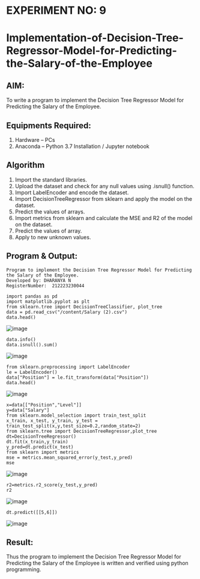 # EXPERIMENT NO: 9
# Implementation-of-Decision-Tree-Regressor-Model-for-Predicting-the-Salary-of-the-Employee
## AIM:
To write a program to implement the Decision Tree Regressor Model for Predicting the Salary of the Employee.
## Equipments Required:
1. Hardware – PCs
2. Anaconda – Python 3.7 Installation / Jupyter notebook
## Algorithm
1. Import the standard libraries.
2. Upload the dataset and check for any null values using .isnull() function.
3. Import LabelEncoder and encode the dataset.
4. Import DecisionTreeRegressor from sklearn and apply the model on the dataset.
5. Predict the values of arrays.
6. Import metrics from sklearn and calculate the MSE and R2 of the model on the dataset.
7. Predict the values of array.
8. Apply to new unknown values.

## Program & Output:
```
Program to implement the Decision Tree Regressor Model for Predicting the Salary of the Employee.
Developed by: DHARANYA N
RegisterNumber:  212223230044
```
```
import pandas as pd
import matplotlib.pyplot as plt
from sklearn.tree import DecisionTreeClassifier, plot_tree
data = pd.read_csv("/content/Salary (2).csv")
data.head()
```
![image](https://github.com/user-attachments/assets/79dfd9fe-5c9f-4864-be9b-28e3ee1bf644)
```
data.info()
data.isnull().sum()
```
![image](https://github.com/user-attachments/assets/0bdd4d56-190d-4240-8b4a-d8890d223298)
```
from sklearn.preprocessing import LabelEncoder
le = LabelEncoder()
data["Position"] = le.fit_transform(data["Position"])
data.head()
```
![image](https://github.com/user-attachments/assets/ef817efc-6ed0-499a-bd97-260eaf13b020)
```
x=data[["Position","Level"]]
y=data["Salary"]
from sklearn.model_selection import train_test_split
x_train, x_test, y_train, y_test = train_test_split(x,y,test_size=0.2,random_state=2)
from sklearn.tree import DecisionTreeRegressor,plot_tree
dt=DecisionTreeRegressor()
dt.fit(x_train,y_train)
y_pred=dt.predict(x_test)
from sklearn import metrics
mse = metrics.mean_squared_error(y_test,y_pred)
mse
```
![image](https://github.com/user-attachments/assets/0266cdd5-5da1-4e05-bbbf-d749343e7510)
```
r2=metrics.r2_score(y_test,y_pred)
r2
```
![image](https://github.com/user-attachments/assets/91aea4fe-1252-49af-b185-9489eb8dd121)
```
dt.predict([[5,6]])
```
![image](https://github.com/user-attachments/assets/1d864ec4-6526-4cfe-8c38-f43c22674d7e)


## Result:
Thus the program to implement the Decision Tree Regressor Model for Predicting the Salary of the Employee is written and verified using python programming.
